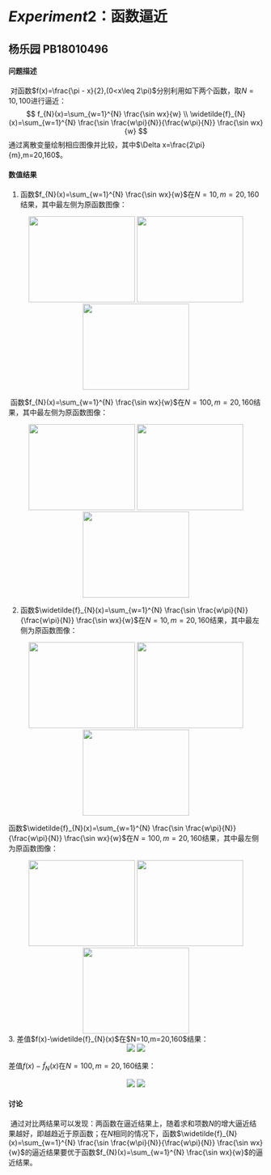 # $Experiment 2：$函数逼近

## 杨乐园  PB18010496

#### 问题描述

​		对函数$f(x)=\frac{\pi - x}{2},(0<x\leq 2\pi)$分别利用如下两个函数，取$N=10,100$进行逼近：
$$
f_{N}(x)=\sum_{w=1}^{N} \frac{\sin wx}{w} \\
\widetilde{f}_{N}(x)=\sum_{w=1}^{N} \frac{\sin \frac{w\pi}{N}}{\frac{w\pi}{N}} \frac{\sin wx}{w}
$$
通过离散变量绘制相应图像并比较，其中$\Delta x=\frac{2\pi}{m},m=20,160$。

#### 数值结果

1. 函数$f_{N}(x)=\sum_{w=1}^{N} \frac{\sin wx}{w}$在$N=10,m=20,160$结果，其中最左侧为原函数图像：

<center class="half">
    <img src="E:\study_materials\PDEns\02\ori.jpg" width="210" height="170"/>
    <img src="E:\study_materials\PDEns\02\1020.jpg" width="210" height="170"/>
    <img src="E:\study_materials\PDEns\02\10160.jpg" width="210" height="170"/>
</center>

​	 函数$f_{N}(x)=\sum_{w=1}^{N} \frac{\sin wx}{w}$在$N=100,m=20,160$结果，其中最左侧为原函数图像：

<center class="half">
    <img src="E:\study_materials\PDEns\02\ori.jpg" width="210" height="170"/>
    <img src="E:\study_materials\PDEns\02\10020.jpg" width="210" height="170"/>
    <img src="E:\study_materials\PDEns\02\100160.jpg" width="210" height="170"/>
</center>

2. 函数$\widetilde{f}_{N}(x)=\sum_{w=1}^{N} \frac{\sin \frac{w\pi}{N}}{\frac{w\pi}{N}} \frac{\sin wx}{w}$在$N=10,m=20,160$结果，其中最左侧为原函数图像：

<center class="half">
    <img src="E:\study_materials\PDEns\02\ori.jpg" width="210" height="170"/>
    <img src="E:\study_materials\PDEns\02\t1020.jpg" width="210" height="170"/>
    <img src="E:\study_materials\PDEns\02\t10160.jpg" width="210" height="170"/>
</center>

 函数$\widetilde{f}_{N}(x)=\sum_{w=1}^{N} \frac{\sin \frac{w\pi}{N}}{\frac{w\pi}{N}} \frac{\sin wx}{w}$在$N=100,m=20,160$结果，其中最左侧为原函数图像：

<center class="half">
    <img src="E:\study_materials\PDEns\02\ori.jpg" width="210" height="170"/>
    <img src="E:\study_materials\PDEns\02\t10020.jpg" width="210" height="170"/>
    <img src="E:\study_materials\PDEns\02\t100160.jpg" width="210" height="170"/>
</center>
3. 差值$f(x)-\widetilde{f}_{N}(x)$在$N=10,m=20,160$结果：

   <center class="half">
       <img src="E:\study_materials\PDEns\02\chazhi1.jpg"/>
       <img src="E:\study_materials\PDEns\02\chazhi2.jpg"/>
   </center>

差值$f(x)-\widetilde{f}_{N}(x)$在$N=100,m=20,160$结果：

<center class="half">
    <img src="E:\study_materials\PDEns\02\chazhi3.jpg"/>
    <img src="E:\study_materials\PDEns\02\chazhi4.jpg"/>
</center>


#### 讨论

​		通过对比两结果可以发现：两函数在逼近结果上，随着求和项数$N$的增大逼近结果越好，即越趋近于原函数；在$N$相同的情况下，函数$\widetilde{f}_{N}(x)=\sum_{w=1}^{N} \frac{\sin \frac{w\pi}{N}}{\frac{w\pi}{N}} \frac{\sin wx}{w}$的逼近结果要优于函数$f_{N}(x)=\sum_{w=1}^{N} \frac{\sin wx}{w}$的逼近结果。